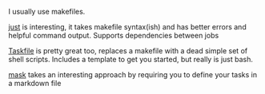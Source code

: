 I usually use makefiles.

[just](https://lib.rs/crates/just) is interesting, it takes makefile syntax(ish) and has better errors and helpful command output. Supports dependencies between jobs

[Taskfile](https://github.com/adriancooney/Taskfile) is pretty great too, replaces a makefile with a dead simple set of shell scripts. Includes a template to get you started, but really is just bash.

[mask](https://github.com/jacobdeichert/mask) takes an interesting approach by requiring you to define your tasks in a markdown file